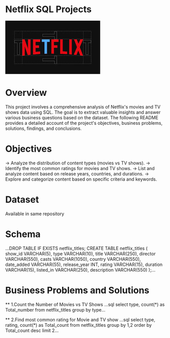# Netflix SQL Projects

![NetFlix logo](https://github.com/Deepak-Byte/SQL_Projects/blob/main/Netflix_logo.jpeg)

# Overview
This project involves a comprehensive analysis of Netflix's movies and TV shows data using SQL. The goal is to extract valuable insights and answer various business questions based on the dataset. The following README provides a detailed account of the project's objectives, business problems, solutions, findings, and conclusions.

# Objectives
-> Analyze the distribution of content types (movies vs TV shows).
-> Identify the most common ratings for movies and TV shows.
-> List and analyze content based on release years, countries, and durations.
-> Explore and categorize content based on specific criteria and keywords.

# Dataset
Available in same repository

# Schema
...DROP TABLE IF EXISTS netflix_titles;
CREATE TABLE netflix_titles
(
    show_id      VARCHAR(5),
    type         VARCHAR(10),
    title        VARCHAR(250),
    director     VARCHAR(550),
    casts        VARCHAR(1050),
    country      VARCHAR(550),
    date_added   VARCHAR(55),
    release_year INT,
    rating       VARCHAR(15),
    duration     VARCHAR(15),
    listed_in    VARCHAR(250),
    description  VARCHAR(550)
);...

# Business Problems and Solutions

** 1.Count the Number of Movies vs TV Shows
...sql
select type, count(*) as Total_number from netflix_titles group by type...

** 2.Find most common rating for Movie and TV show
...sql
select type, rating, count(*) as Total_count from netflix_titles group by 1,2  order by Total_count desc limit 2...









